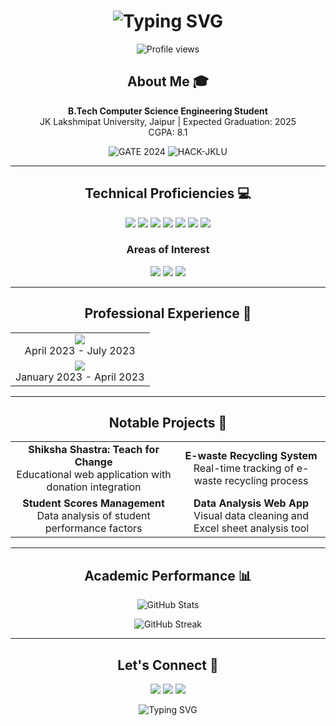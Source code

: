 <h1 align="center">
  <img src="https://readme-typing-svg.herokuapp.com?font=Montserrat&weight=600&size=35&duration=4000&pause=1000&color=3498DB&center=true&vCenter=true&multiline=true&width=600&height=120&lines=Jayani+Abhiram;B.Tech+CSE+Student;Tech+Enthusiast" alt="Typing SVG" />
</h1>

<p align="center">
  <img src="https://komarev.com/ghpvc/?username=jayaniabhiram&color=blue&style=flat-square&label=Profile+Views" alt="Profile views" />
</p>

<h2 align="center">About Me 🎓</h2>

<p align="center">
  <strong>B.Tech Computer Science Engineering Student</strong><br>
  JK Lakshmipat University, Jaipur | Expected Graduation: 2025<br>
  CGPA: 8.1
</p>

<p align="center">
  <img src="https://img.shields.io/badge/GATE_2024-81.94_Percentile-2E86C1?style=for-the-badge" alt="GATE 2024" />
  <img src="https://img.shields.io/badge/HACK--JKLU-2nd_Runner_Up-16A085?style=for-the-badge" alt="HACK-JKLU" />
</p>

---

<h2 align="center">Technical Proficiencies 💻</h2>

<p align="center">
  <img src="https://img.shields.io/badge/Python-3776AB?style=for-the-badge&logo=python&logoColor=white" />
  <img src="https://img.shields.io/badge/C++-00599C?style=for-the-badge&logo=c%2B%2B&logoColor=white" />
  <img src="https://img.shields.io/badge/JavaScript-F7DF1E?style=for-the-badge&logo=javascript&logoColor=black" />
  <img src="https://img.shields.io/badge/React-61DAFB?style=for-the-badge&logo=react&logoColor=black" />
  <img src="https://img.shields.io/badge/Node.js-339933?style=for-the-badge&logo=nodedotjs&logoColor=white" />
  <img src="https://img.shields.io/badge/PHP-777BB4?style=for-the-badge&logo=php&logoColor=white" />
  <img src="https://img.shields.io/badge/MySQL-4479A1?style=for-the-badge&logo=mysql&logoColor=white" />
</p>

<h3 align="center">Areas of Interest</h3>

<p align="center">
  <img src="https://img.shields.io/badge/Machine_Learning-E74C3C?style=for-the-badge" />
  <img src="https://img.shields.io/badge/Data_Analysis-27AE60?style=for-the-badge" />
  <img src="https://img.shields.io/badge/Web_Development-3498DB?style=for-the-badge" />
</p>

---

<h2 align="center">Professional Experience 🚀</h2>

<table align="center">
  <tr>
    <td align="center">
      <img src="https://img.shields.io/badge/Software_Developer-Wisdom_Kids_School-9B59B6?style=for-the-badge" /><br>
      April 2023 - July 2023
    </td>
  </tr>
  <tr>
    <td align="center">
      <img src="https://img.shields.io/badge/Web_Developer-Atal_Incubation_Centre-F39C12?style=for-the-badge" /><br>
      January 2023 - April 2023
    </td>
  </tr>
</table>

---

<h2 align="center">Notable Projects 🌟</h2>

<table align="center">
  <tr>
    <td align="center">
      <strong>Shiksha Shastra: Teach for Change</strong><br>
      Educational web application with donation integration
    </td>
    <td align="center">
      <strong>E-waste Recycling System</strong><br>
      Real-time tracking of e-waste recycling process
    </td>
  </tr>
  <tr>
    <td align="center">
      <strong>Student Scores Management</strong><br>
      Data analysis of student performance factors
    </td>
    <td align="center">
      <strong>Data Analysis Web App</strong><br>
      Visual data cleaning and Excel sheet analysis tool
    </td>
  </tr>
</table>

---

<h2 align="center">Academic Performance 📊</h2>

<p align="center">
  <img src="https://github-readme-stats.vercel.app/api?username=jayaniabhiram&show_icons=true&theme=transparent&title_color=3498db&text_color=2c3e50&icon_color=3498db" alt="GitHub Stats" />
</p>

<p align="center">
  <img src="https://github-readme-streak-stats.herokuapp.com/?user=jayaniabhiram&theme=transparent&ring=3498db&fire=e74c3c&currStreakNum=2c3e50&sideNums=3498db&currStreakLabel=3498db&sideLabels=2c3e50&dates=95a5a6" alt="GitHub Streak" />
</p>

---

<h2 align="center">Let's Connect 🤝</h2>

<p align="center">
  <a href="https://www.linkedin.com/in/jayaniabhiram"><img src="https://img.shields.io/badge/LinkedIn-0077B5?style=for-the-badge&logo=linkedin&logoColor=white" /></a>
  <a href="https://github.com/jayaniabhiram"><img src="https://img.shields.io/badge/GitHub-100000?style=for-the-badge&logo=github&logoColor=white" /></a>
  <a href="mailto:jayaniabhiram@gmail.com"><img src="https://img.shields.io/badge/Email-D14836?style=for-the-badge&logo=gmail&logoColor=white" /></a>
</p>

<div align="center">
  <img src="https://readme-typing-svg.herokuapp.com?font=Montserrat&weight=500&size=25&pause=1000&color=3498DB&center=true&vCenter=true&width=435&lines=Thank+you+for+visiting+my+profile!;Let's+innovate+together!" alt="Typing SVG" />
</div>

